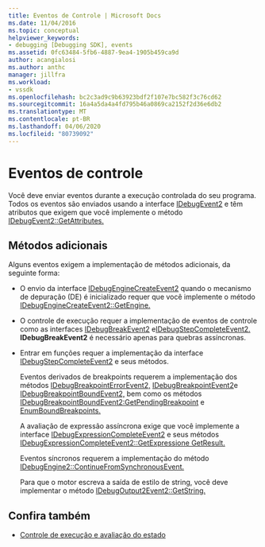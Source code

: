 ```yaml
---
title: Eventos de Controle | Microsoft Docs
ms.date: 11/04/2016
ms.topic: conceptual
helpviewer_keywords:
- debugging [Debugging SDK], events
ms.assetid: 0fc63484-5fb6-4887-9ea4-1905b459ca9d
author: acangialosi
ms.author: anthc
manager: jillfra
ms.workload:
- vssdk
ms.openlocfilehash: bc2c3ad9c9b63923bdf2f107e7bc582f3c76cd62
ms.sourcegitcommit: 16a4a5da4a4fd795b46a0869ca2152f2d36e6db2
ms.translationtype: MT
ms.contentlocale: pt-BR
ms.lasthandoff: 04/06/2020
ms.locfileid: "80739092"
---
```

# <a name="control-events"></a>Eventos de controle
Você deve enviar eventos durante a execução controlada do seu programa. Todos os eventos são enviados usando a interface [IDebugEvent2](../../extensibility/debugger/reference/idebugevent2.md) e têm atributos que exigem que você implemente o método [IDebugEvent2::GetAttributes.](../../extensibility/debugger/reference/idebugevent2-getattributes.md)

## <a name="additional-methods"></a>Métodos adicionais
 Alguns eventos exigem a implementação de métodos adicionais, da seguinte forma:

- O envio da interface [IDebugEngineCreateEvent2](../../extensibility/debugger/reference/idebugenginecreateevent2.md) quando o mecanismo de depuração (DE) é inicializado requer que você implemente o método [IDebugEngineCreateEvent2::GetEngine.](../../extensibility/debugger/reference/idebugenginecreateevent2-getengine.md)

- O controle de execução requer a implementação de eventos de controle como as interfaces [IDebugBreakEvent2](../../extensibility/debugger/reference/idebugbreakevent2.md) e[IDebugStepCompleteEvent2.](../../extensibility/debugger/reference/idebugstepcompleteevent2.md) **IDebugBreakEvent2** é necessário apenas para quebras assíncronas.

- Entrar em funções requer a implementação da interface [IDebugStepCompleteEvent2](../../extensibility/debugger/reference/idebugstepcompleteevent2.md) e seus métodos.

  Eventos derivados de breakpoints requerem a implementação dos métodos [IDebugBreakpointErrorEvent2,](../../extensibility/debugger/reference/idebugbreakpointerrorevent2.md) [IDebugBreakpointEvent2](../../extensibility/debugger/reference/idebugbreakpointevent2.md)e [IDebugBreakpointBoundEvent2,](../../extensibility/debugger/reference/idebugbreakpointboundevent2.md) bem como os métodos [IDebugBreakpointBoundEvent2:GetPendingBreakpoint](../../extensibility/debugger/reference/idebugbreakpointboundevent2-getpendingbreakpoint.md) e [EnumBoundBreakpoints.](../../extensibility/debugger/reference/idebugbreakpointboundevent2-enumboundbreakpoints.md)

  A avaliação de expressão assíncrona exige que você implemente a interface [IDebugExpressionCompleteEvent2](../../extensibility/debugger/reference/idebugexpressionevaluationcompleteevent2.md) e seus métodos [IDebugExpressionCompleteEvent2::GetExpression](../../extensibility/debugger/reference/idebugexpressionevaluationcompleteevent2-getexpression.md)[e GetResult.](../../extensibility/debugger/reference/idebugexpressionevaluationcompleteevent2-getresult.md)

  Eventos síncronos requerem a implementação do método [IDebugEngine2::ContinueFromSynchronousEvent.](../../extensibility/debugger/reference/idebugengine2-continuefromsynchronousevent.md)

  Para que o motor escreva a saída de estilo de string, você deve implementar o método [IDebugOutput2Event2::GetString.](../../extensibility/debugger/reference/idebugoutputstringevent2-getstring.md)

## <a name="see-also"></a>Confira também
- [Controle de execução e avaliação do estado](../../extensibility/debugger/execution-control-and-state-evaluation.md)
